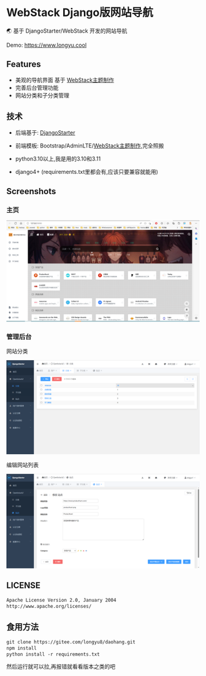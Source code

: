 # WebStack  Django版网站导航

🌏 基于 DjangoStarter/WebStack 开发的网站导航

Demo: https://www.longyu.cool


## Features

- 美观的导航界面 基于 [WebStack主题制作](https://github.com/WebStackPage/WebStackPage.github.io)
- 完善后台管理功能
- 网站分类和子分类管理


## 技术

- 后端基于: [DjangoStarter](https://github.com/Deali-Axy/DjangoStarter)

- 前端模板: Bootstrap/AdminLTE/[WebStack主题制作](https://github.com/WebStackPage/WebStackPage.github.io),完全照搬

- python3.10以上,我是用的3.10和3.11

- django4+ (requirements.txt里都会有,应该只要兼容就能用)


## Screenshots

### 主页

![](docs\images\image-20230523100202014.png)

### 管理后台

网站分类

![](docs/images/image-20230523100709076.png)

编辑网站列表

![](docs/images/image-20230523100746270.png)


## LICENSE

```
Apache License Version 2.0, January 2004
http://www.apache.org/licenses/
```

## 食用方法

```shell
git clone https://gitee.com/longyu8/daohang.git
npm install
python install -r requirements.txt

```

然后运行就可以拉,再报错就看看版本之类的吧
